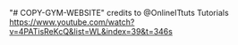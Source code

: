 "# COPY-GYM-WEBSITE" 
credits to @OnlineITtuts Tutorials
https://www.youtube.com/watch?v=4PATisReKcQ&list=WL&index=39&t=346s
